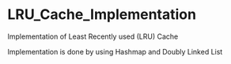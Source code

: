 # LRU_Cache_Implementation
Implementation of Least Recently used (LRU) Cache

Implementation is done by using Hashmap and Doubly Linked List 
